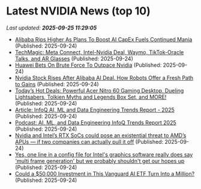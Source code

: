 # Latest NVIDIA News (top 10)
_Last updated: **2025-09-25 11:29:05**_

- [Alibaba Rips Higher As Plans To Boost AI CapEx Fuels Continued Mania](https://biztoc.com/x/203ca26c5757ae87) (Published: 2025-09-24)
- [TechMagic: Meta Connect, Intel-Nvidia Deal, Waymo, TikTok-Oracle Talks, and AR Glasses](https://www.adweek.com/creativity/techmagic-meta-connect-intel-nvidia-deal-waymo-tiktok-oracle-talks-and-ar-glasses/) (Published: 2025-09-24)
- [Huawei Bets On Brute Force To Outpace Nvidia](https://biztoc.com/x/0135fa26a2c8a340) (Published: 2025-09-24)
- [Nvidia Stock Rises After Alibaba AI Deal. How Robots Offer a Fresh Path to Gains](https://biztoc.com/x/9c82914db6694a25) (Published: 2025-09-24)
- [Today’s Hot Deals: Powerful Acer Nitro 60 Gaming Desktop, Dueling Lightsabers, Tolkien Myths and Legends Box Set, and MORE!](https://www.geeksaresexy.net/2025/09/24/todays-hot-deals-powerful-acer-nitro-60-gaming-desktop-dueling-lightsabers-tolkien-myths-and-legends-box-set-and-more/) (Published: 2025-09-24)
- [Article: InfoQ AI, ML and Data Engineering Trends Report - 2025](https://www.infoq.com/articles/ai-ml-data-engineering-trends-2025/) (Published: 2025-09-24)
- [Podcast: AI, ML, and Data Engineering InfoQ Trends Report 2025](https://www.infoq.com/podcasts/ai-ml-data-engineering-trends-2025/) (Published: 2025-09-24)
- [Nvidia and Intel’s RTX SoCs could pose an existential threat to AMD’s APUs — if two companies can actually pull it off](https://www.tomshardware.com/tech-industry/semiconductors/nvidia-intel-rtx-socs-could-be-an-existential-threat-to-amd-apus) (Published: 2025-09-24)
- [Yes, one line in a config file for Intel's graphics software really does say 'multi frame generation' but we probably shouldn't get our hopes up](https://www.pcgamer.com/hardware/graphics-cards/yes-one-line-in-a-config-file-for-intels-graphics-software-really-does-say-multi-frame-generation-but-we-probably-shouldnt-get-our-hopes-up/) (Published: 2025-09-24)
- [Could a $50,000 Investment in This Vanguard AI ETF Turn Into a Million?](https://biztoc.com/x/b8362aa1f18598a8) (Published: 2025-09-24)
